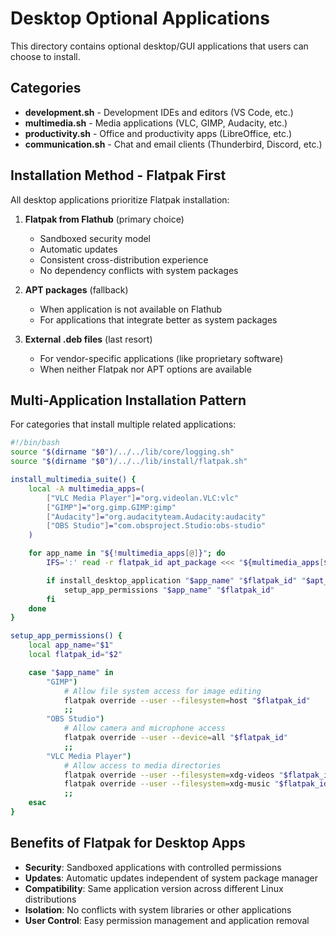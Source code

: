 # Desktop Optional Applications

This directory contains optional desktop/GUI applications that users can choose to install.

## Categories

- **development.sh** - Development IDEs and editors (VS Code, etc.)
- **multimedia.sh** - Media applications (VLC, GIMP, Audacity, etc.)
- **productivity.sh** - Office and productivity apps (LibreOffice, etc.)
- **communication.sh** - Chat and email clients (Thunderbird, Discord, etc.)

## Installation Method - Flatpak First

All desktop applications prioritize Flatpak installation:

1. **Flatpak from Flathub** (primary choice)
   - Sandboxed security model
   - Automatic updates
   - Consistent cross-distribution experience
   - No dependency conflicts with system packages

2. **APT packages** (fallback)
   - When application is not available on Flathub
   - For applications that integrate better as system packages

3. **External .deb files** (last resort)
   - For vendor-specific applications (like proprietary software)
   - When neither Flatpak nor APT options are available

## Multi-Application Installation Pattern

For categories that install multiple related applications:

```bash
#!/bin/bash
source "$(dirname "$0")/../../lib/core/logging.sh"
source "$(dirname "$0")/../../lib/install/flatpak.sh"

install_multimedia_suite() {
    local -A multimedia_apps=(
        ["VLC Media Player"]="org.videolan.VLC:vlc"
        ["GIMP"]="org.gimp.GIMP:gimp"
        ["Audacity"]="org.audacityteam.Audacity:audacity"
        ["OBS Studio"]="com.obsproject.Studio:obs-studio"
    )

    for app_name in "${!multimedia_apps[@]}"; do
        IFS=':' read -r flatpak_id apt_package <<< "${multimedia_apps[$app_name]}"

        if install_desktop_application "$app_name" "$flatpak_id" "$apt_package"; then
            setup_app_permissions "$app_name" "$flatpak_id"
        fi
    done
}

setup_app_permissions() {
    local app_name="$1"
    local flatpak_id="$2"

    case "$app_name" in
        "GIMP")
            # Allow file system access for image editing
            flatpak override --user --filesystem=host "$flatpak_id"
            ;;
        "OBS Studio")
            # Allow camera and microphone access
            flatpak override --user --device=all "$flatpak_id"
            ;;
        "VLC Media Player")
            # Allow access to media directories
            flatpak override --user --filesystem=xdg-videos "$flatpak_id"
            flatpak override --user --filesystem=xdg-music "$flatpak_id"
            ;;
    esac
}
```

## Benefits of Flatpak for Desktop Apps

- **Security**: Sandboxed applications with controlled permissions
- **Updates**: Automatic updates independent of system package manager
- **Compatibility**: Same application version across different Linux distributions
- **Isolation**: No conflicts with system libraries or other applications
- **User Control**: Easy permission management and application removal
